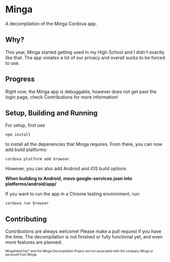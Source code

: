 # Minga
A decompilation of the Minga Cordova app.

## Why?
This year, Minga started getting used in my High School and I didn't exactly like that. The app violates a lot of our privacy and overall sucks to be forced to use.

## Progress
Right now, the Minga app is debuggable, however does not get past the login page, check Contributions for more information!

## Setup, Building and Running
For setup, first use
```
npm install
```
to install all the depenencies that Minga requires.
From there, you can now add build platforms:
```
cordova platform add browser
```
However, you can also add Android and iOS build options

**When building to Android, move google-services.json into platforms/android/app/**

If you want to run the app in a Chrome testing environment, run:
```
cordova run browser
```
## Contributing
Contributions are always welcome! Please make a pull request if you have the time. The decompilation is not finished or fully functional yet, and even more features are planned.

<sub><sup>MingaHateClub™ and the Minga Decompilation Project are not associated with the company Minga or personell from Minga.</sup></sub>
